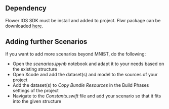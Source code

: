 ## Dependency

Flower IOS SDK must be install and added to project. Flwr package can be downloaded [here](https://github.com/adap/flower/tree/main/src/swift/flwr).
## Adding further Scenarios

If you want to add more scenarios beyond MNIST, do the following:

- Open the _scenarios.ipynb_ notebook and adapt it to your needs based on the existing structure
- Open Xcode and add the dataset(s) and model to the sources of your project
- Add the dataset(s) to _Copy Bundle Resources_ in the Build Phases settings of the project
- Navigate to the _Constants.swift_ file and add your scenario so that it fits into the given structure

